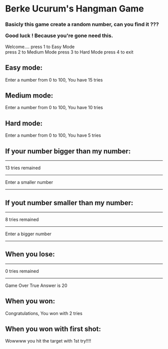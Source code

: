 <h1>Berke Ucurum's Hangman Game</h1> 

<h3>Basicly this game create a random number, can you find it ???

Good luck ! Because you're gone need this. </h3>


Welcome.... 
press 1 to Easy Mode  
press 2 to Medium Mode 
press 3 to Hard Mode 
press 4 to exit


<h2>Easy mode:</h2>
Enter a number from 0 to 100, You have 15 tries

<h2>Medium mode:</h2>
Enter a number from 0 to 100, You have 10 tries

<h2>Hard mode:</h2>
Enter a number from 0 to 100, You have 5 tries


<h2>If your number bigger than my number:</h2>  

---------------------------------- 
13 tries remained 

----------------------------------
Enter a smaller number 

----------------------------------

<h2>If yout number smaller than my number:</h2>

---------------------------------- 
8 tries remained 

----------------------------------
Enter a bigger number 

----------------------------------

<h2>When you lose:</h2>

---------------------------------- 
0 tries remained 

----------------------------------
Game Over
True Answer is 20

<h2>When you won:</h2>

Congratulations, You won with 2 tries

<h2>When you won with first shot:</h2>

Wowwww you hit the target with 1st try!!!!
